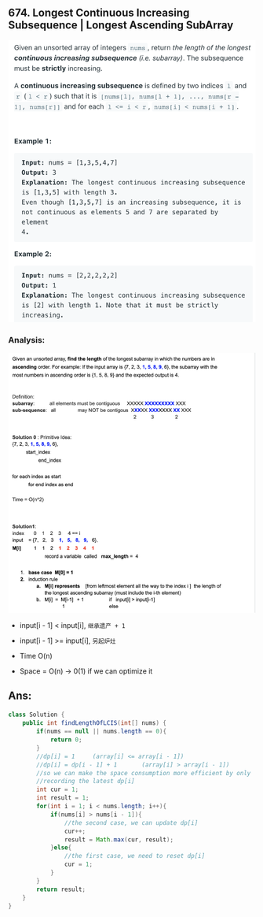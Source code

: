 ## 674. Longest Continuous Increasing Subsequence | Longest Ascending SubArray
![](img/2021-07-31-22-09-09.png)


### Analysis:

![](img/2020-06-06-02-12-40.png)

- input[i - 1] < input[i], `继承遗产 + 1`
- input[i - 1] >= input[i], `另起炉灶`


- Time O(n)
- Space = O(n) -> 0(1) if we can optimize it



## Ans:

```java
class Solution {
    public int findLengthOfLCIS(int[] nums) {
        if(nums == null || nums.length == 0){
            return 0;
        }
        //dp[i] = 1     (array[i] <= array[i - 1])
        //dp[i] = dp[i - 1] + 1       (array[i] > array[i - 1])
        //so we can make the space consumption more efficient by only
        //recording the latest dp[i]
        int cur = 1;
        int result = 1;
        for(int i = 1; i < nums.length; i++){
            if(nums[i] > nums[i - 1]){
                //the second case, we can update dp[i]
                cur++;
                result = Math.max(cur, result);
            }else{
                //the first case, we need to reset dp[i]
                cur = 1;
            }
        }
        return result;
    }
}
```